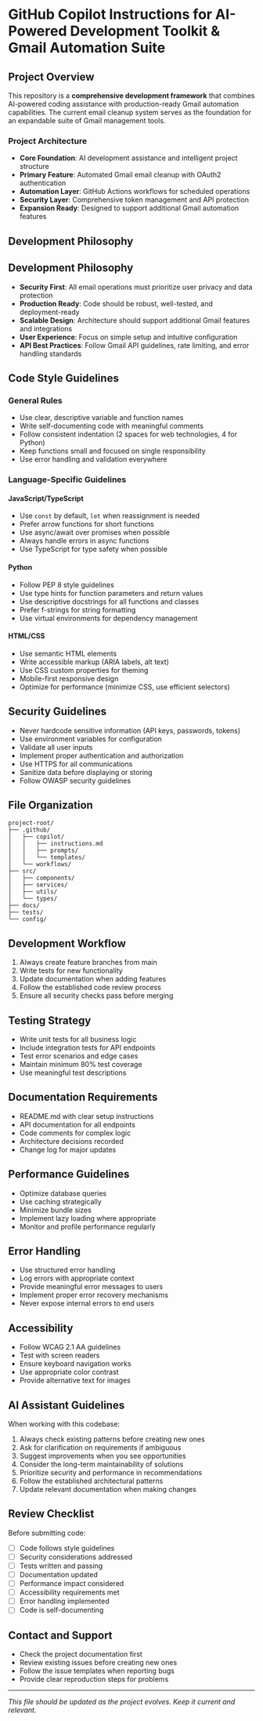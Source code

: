 # GitHub Copilot Instructions for AI-Powered Development Toolkit & Gmail Automation Suite

## Project Overview
This repository is a **comprehensive development framework** that combines AI-powered coding assistance with production-ready Gmail automation capabilities. The current email cleanup system serves as the foundation for an expandable suite of Gmail management tools.

### Project Architecture
- **Core Foundation**: AI development assistance and intelligent project structure
- **Primary Feature**: Automated Gmail email cleanup with OAuth2 authentication
- **Automation Layer**: GitHub Actions workflows for scheduled operations  
- **Security Layer**: Comprehensive token management and API protection
- **Expansion Ready**: Designed to support additional Gmail automation features

## Development Philosophy
## Development Philosophy
- **Security First**: All email operations must prioritize user privacy and data protection
- **Production Ready**: Code should be robust, well-tested, and deployment-ready
- **Scalable Design**: Architecture should support additional Gmail features and integrations
- **User Experience**: Focus on simple setup and intuitive configuration
- **API Best Practices**: Follow Gmail API guidelines, rate limiting, and error handling standards

## Code Style Guidelines

### General Rules
- Use clear, descriptive variable and function names
- Write self-documenting code with meaningful comments
- Follow consistent indentation (2 spaces for web technologies, 4 for Python)
- Keep functions small and focused on single responsibility
- Use error handling and validation everywhere

### Language-Specific Guidelines

#### JavaScript/TypeScript
- Use `const` by default, `let` when reassignment is needed
- Prefer arrow functions for short functions
- Use async/await over promises when possible
- Always handle errors in async functions
- Use TypeScript for type safety when possible

#### Python
- Follow PEP 8 style guidelines
- Use type hints for function parameters and return values
- Use descriptive docstrings for all functions and classes
- Prefer f-strings for string formatting
- Use virtual environments for dependency management

#### HTML/CSS
- Use semantic HTML elements
- Write accessible markup (ARIA labels, alt text)
- Use CSS custom properties for theming
- Mobile-first responsive design
- Optimize for performance (minimize CSS, use efficient selectors)

## Security Guidelines
- Never hardcode sensitive information (API keys, passwords, tokens)
- Use environment variables for configuration
- Validate all user inputs
- Implement proper authentication and authorization
- Use HTTPS for all communications
- Sanitize data before displaying or storing
- Follow OWASP security guidelines

## File Organization
```
project-root/
├── .github/
│   ├── copilot/
│   │   ├── instructions.md
│   │   ├── prompts/
│   │   └── templates/
│   └── workflows/
├── src/
│   ├── components/
│   ├── services/
│   ├── utils/
│   └── types/
├── docs/
├── tests/
└── config/
```

## Development Workflow
1. Always create feature branches from main
2. Write tests for new functionality
3. Update documentation when adding features
4. Follow the established code review process
5. Ensure all security checks pass before merging

## Testing Strategy
- Write unit tests for all business logic
- Include integration tests for API endpoints
- Test error scenarios and edge cases
- Maintain minimum 80% test coverage
- Use meaningful test descriptions

## Documentation Requirements
- README.md with clear setup instructions
- API documentation for all endpoints
- Code comments for complex logic
- Architecture decisions recorded
- Change log for major updates

## Performance Guidelines
- Optimize database queries
- Use caching strategically
- Minimize bundle sizes
- Implement lazy loading where appropriate
- Monitor and profile performance regularly

## Error Handling
- Use structured error handling
- Log errors with appropriate context
- Provide meaningful error messages to users
- Implement proper error recovery mechanisms
- Never expose internal errors to end users

## Accessibility
- Follow WCAG 2.1 AA guidelines
- Test with screen readers
- Ensure keyboard navigation works
- Use appropriate color contrast
- Provide alternative text for images

## AI Assistant Guidelines
When working with this codebase:
1. Always check existing patterns before creating new ones
2. Ask for clarification on requirements if ambiguous
3. Suggest improvements when you see opportunities
4. Consider the long-term maintainability of solutions
5. Prioritize security and performance in recommendations
6. Follow the established architectural patterns
7. Update relevant documentation when making changes

## Review Checklist
Before submitting code:
- [ ] Code follows style guidelines
- [ ] Security considerations addressed
- [ ] Tests written and passing
- [ ] Documentation updated
- [ ] Performance impact considered
- [ ] Accessibility requirements met
- [ ] Error handling implemented
- [ ] Code is self-documenting

## Contact and Support
- Check the project documentation first
- Review existing issues before creating new ones
- Follow the issue templates when reporting bugs
- Provide clear reproduction steps for problems

---

*This file should be updated as the project evolves. Keep it current and relevant.*
